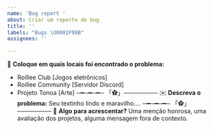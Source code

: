 ```yaml
---
name: 'Bug report '
about: Criar um reporte de bug
title: ''
labels: "Bugs \U0001F98B"
assignees: ''

---
```


📏 **Coloque em quais locais foi encontrado o problema:**
- Roillee Club [Jogos eletrônicos]
- Roillee Community [Servidor Discord]
- Projeto Tonoa [Arte]
─━─━─━─ 「✿」──────── 
✉️ **Descreva o problema:**
Seu textinho lindo e maravilho....
─━─━─━─ 「✿」──────── 
💚 **Algo para acrescentar?**
Uma menção honrosa, uma avaliação dos projetos, alguma mensagem fora de contexto.
